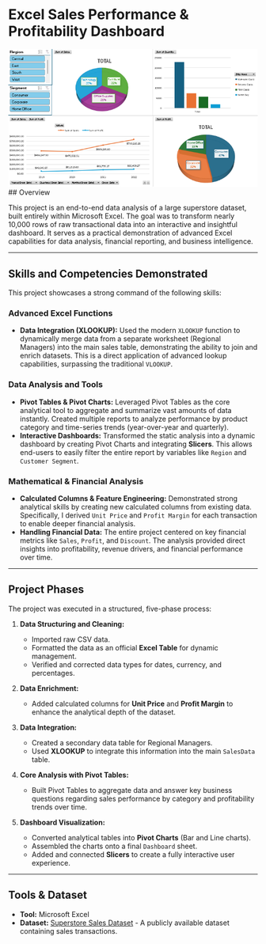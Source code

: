 # Excel Sales Performance & Profitability Dashboard

![Excel Dashboard Screenshot](superstore_sales.png) ## Overview

This project is an end-to-end data analysis of a large superstore dataset, built entirely within Microsoft Excel. The goal was to transform nearly 10,000 rows of raw transactional data into an interactive and insightful dashboard. It serves as a practical demonstration of advanced Excel capabilities for data analysis, financial reporting, and business intelligence.

---

## Skills and Competencies Demonstrated

This project showcases a strong command of the following skills:

### **Advanced Excel Functions**
* **Data Integration (XLOOKUP):** Used the modern `XLOOKUP` function to dynamically merge data from a separate worksheet (Regional Managers) into the main sales table, demonstrating the ability to join and enrich datasets. This is a direct application of advanced lookup capabilities, surpassing the traditional `VLOOKUP`.

### **Data Analysis and Tools**
* **Pivot Tables & Pivot Charts:** Leveraged Pivot Tables as the core analytical tool to aggregate and summarize vast amounts of data instantly. Created multiple reports to analyze performance by product category and time-series trends (year-over-year and quarterly).
* **Interactive Dashboards:** Transformed the static analysis into a dynamic dashboard by creating Pivot Charts and integrating **Slicers**. This allows end-users to easily filter the entire report by variables like `Region` and `Customer Segment`.

### **Mathematical & Financial Analysis**
* **Calculated Columns & Feature Engineering:** Demonstrated strong analytical skills by creating new calculated columns from existing data. Specifically, I derived `Unit Price` and `Profit Margin` for each transaction to enable deeper financial analysis.
* **Handling Financial Data:** The entire project centered on key financial metrics like `Sales`, `Profit`, and `Discount`. The analysis provided direct insights into profitability, revenue drivers, and financial performance over time.

---

## Project Phases

The project was executed in a structured, five-phase process:

1.  **Data Structuring and Cleaning:**
    * Imported raw CSV data.
    * Formatted the data as an official **Excel Table** for dynamic management.
    * Verified and corrected data types for dates, currency, and percentages.

2.  **Data Enrichment:**
    * Added calculated columns for **Unit Price** and **Profit Margin** to enhance the analytical depth of the dataset.

3.  **Data Integration:**
    * Created a secondary data table for Regional Managers.
    * Used **XLOOKUP** to integrate this information into the main `SalesData` table.

4.  **Core Analysis with Pivot Tables:**
    * Built Pivot Tables to aggregate data and answer key business questions regarding sales performance by category and profitability trends over time.

5.  **Dashboard Visualization:**
    * Converted analytical tables into **Pivot Charts** (Bar and Line charts).
    * Assembled the charts onto a final `Dashboard` sheet.
    * Added and connected **Slicers** to create a fully interactive user experience.

---

## Tools & Dataset

* **Tool:** Microsoft Excel
* **Dataset:** [Superstore Sales Dataset](https://github.com/WuCandice/Superstore-Sales-Analysis/blob/main/dataset/Superstore%20Dataset.csv) - A publicly available dataset containing sales transactions.
